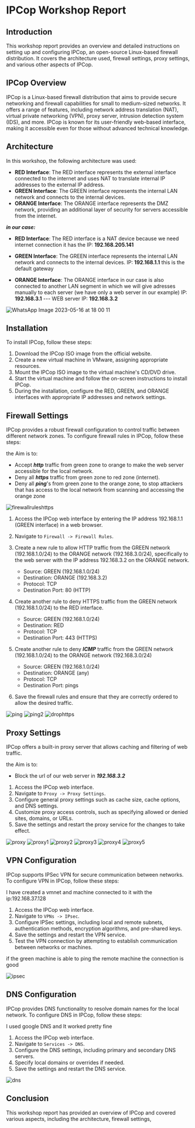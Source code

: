 # IPCop Workshop Report

## Introduction

This workshop report provides an overview and detailed instructions on setting up and configuring IPCop, an open-source Linux-based firewall distribution. It covers the architecture used, firewall settings, proxy settings, and various other aspects of IPCop.

## IPCop Overview

IPCop is a Linux-based firewall distribution that aims to provide secure networking and firewall capabilities for small to medium-sized networks. It offers a range of features, including network address translation (NAT), virtual private networking (VPN), proxy server, intrusion detection system (IDS), and more. IPCop is known for its user-friendly web-based interface, making it accessible even for those without advanced technical knowledge.

## Architecture

In this workshop, the following architecture was used:

-   **RED Interface**: The RED interface represents the external interface connected to the internet and uses NAT to translate internal IP addresses to the external IP address.
-   **GREEN Interface**: The GREEN interface represents the internal LAN network and connects to the internal devices.
-   **ORANGE Interface**: The ORANGE interface represents the DMZ network, providing an additional layer of security for servers accessible from the internet.

***in our case:***
-   **RED Interface**: The RED interface is a NAT device because we need internet connection 
it has the IP: **192.168.205.141**

-   **GREEN Interface**: The GREEN interface represents the internal LAN network and connects to the internal devices.
IP: **192.168.1.1** this is the default gateway

-   **ORANGE Interface**: The ORANGE interface in our case is also connected to another LAN segment in which we will give adresses manually to each server (we have only a web server in our example)
IP: **192.168.3.1** --- WEB server IP: **192.168.3.2** 

![WhatsApp Image 2023-05-16 at 18 00 11](https://github.com/mohammedAcheddad/IPcop_init/assets/105829473/745f6041-be95-48bd-a760-5685e0a11ff2)


## Installation

To install IPCop, follow these steps:

1.  Download the IPCop ISO image from the official website.
2.  Create a new virtual machine in VMware, assigning appropriate resources.
3.  Mount the IPCop ISO image to the virtual machine's CD/DVD drive.
4.  Start the virtual machine and follow the on-screen instructions to install IPCop.
5.  During the installation, configure the RED, GREEN, and ORANGE interfaces with appropriate IP addresses and network settings.

## Firewall Settings

IPCop provides a robust firewall configuration to control traffic between different network zones. To configure firewall rules in IPCop, follow these steps:

the Aim is to:
*  Accept ***http*** traffic from green zone to orange to make the web server accessible for the local network.
* Deny all ***https*** traffic from green zone to red zone (internet).
* Deny all ***ping***'s from green zone to the orange zone, to stop attackers that has access to the local network from scanning and accessing the orange zone 

![firewallruleshttps](https://github.com/mohammedAcheddad/IPcop_init/assets/105829473/81e270b9-8184-4365-81d2-b24b7b3a8563)

1.  Access the IPCop web interface by entering the IP address 192.168.1.1 (GREEN interface) in a web browser.
    
2.  Navigate to `Firewall -> Firewall Rules`.
    
3.  Create a new rule to allow HTTP traffic from the GREEN network (192.168.1.0/24) to the ORANGE network (192.168.3.0/24), specifically to the web server with the IP address 192.168.3.2 on the ORANGE network.
    
    -   Source: GREEN (192.168.1.0/24)
    -   Destination: ORANGE (192.168.3.2)
    -   Protocol: TCP
    -   Destination Port: 80 (HTTP)
4.  Create another rule to deny HTTPS traffic from the GREEN network (192.168.1.0/24) to the RED interface.
    
    -   Source: GREEN (192.168.1.0/24)
    -   Destination: RED
    -   Protocol: TCP
    -   Destination Port: 443 (HTTPS)  
    
 5.  Create another rule to deny ***ICMP*** traffic from the GREEN network (192.168.1.0/24) to the ORANGE network (192.168.3.0/24)
	    
	    -   Source: GREEN (192.168.1.0/24)
	    -   Destination: ORANGE (any)
	    -   Protocol: TCP
	    -   Destination Port: pings 
    
6.  Save the firewall rules and ensure that they are correctly ordered to allow the desired traffic.

![ping](https://github.com/mohammedAcheddad/IPcop_init/assets/105829473/d85b6e22-9a57-4e72-8d24-53524e2cdbb1)
![ping2](https://github.com/mohammedAcheddad/IPcop_init/assets/105829473/477aa902-65a2-4a9f-a7b7-bb5d8407fb1c)
![drophttps](https://github.com/mohammedAcheddad/IPcop_init/assets/105829473/48bf0716-ea98-428b-8fd3-2bc992e0f597)


## Proxy Settings

IPCop offers a built-in proxy server that allows caching and filtering of web traffic. 

the Aim is to:
*  Block the url of our web server in ***192.168.3.2***

1.  Access the IPCop web interface.
2.  Navigate to `Proxy -> Proxy Settings`.
3.  Configure general proxy settings such as cache size, cache options, and DNS settings.
4.  Customize proxy access controls, such as specifying allowed or denied sites, domains, or URLs.
5.  Save the settings and restart the proxy service for the changes to take effect.

![proxy](https://github.com/mohammedAcheddad/IPcop_init/assets/105829473/3bee494b-92bf-4d57-a7c9-e1873a6b4401)
![proxy1](https://github.com/mohammedAcheddad/IPcop_init/assets/105829473/c4c866d0-8771-4775-bcfb-1942c090a888)
![proxy2](https://github.com/mohammedAcheddad/IPcop_init/assets/105829473/465ed07d-73dd-4aa4-b813-2908e2b6d42c)
![proxy3](https://github.com/mohammedAcheddad/IPcop_init/assets/105829473/406b0c54-5f88-4eb0-84f9-858727b75c44)
![proxy4](https://github.com/mohammedAcheddad/IPcop_init/assets/105829473/32a0480f-ec7e-4bfe-8e10-2d5793530226)
![proxy5](https://github.com/mohammedAcheddad/IPcop_init/assets/105829473/b7b140ed-75e3-4118-ba3e-4e40370c8fb7)

## VPN Configuration

IPCop supports IPSec VPN for secure communication between networks. To configure VPN in IPCop, follow these steps:

I have created a vmnet and machine connected to it with the ip:192.168.37.128 

1.  Access the IPCop web interface.
2.  Navigate to `VPNs -> IPsec`.
3.  Configure IPSec settings, including local and remote subnets, authentication methods, encryption algorithms, and pre-shared keys.
4.  Save the settings and restart the VPN service.
5.  Test the VPN connection by attempting to establish communication between networks or machines.

if the green machine is able to ping the remote machine the connection is good

![ipsec](https://github.com/mohammedAcheddad/IPcop_init/assets/105829473/bf06bb61-bcf2-4a56-80a0-c997da9acea9)

## DNS Configuration

IPCop provides DNS functionality to resolve domain names for the local network. To configure DNS in IPCop, follow these steps:

I used google DNS and It worked pretty fine

1.  Access the IPCop web interface.
2.  Navigate to `Services -> DNS`.
3.  Configure the DNS settings, including primary and secondary DNS servers.
4.  Specify local domains or overrides if needed.
5.  Save the settings and restart the DNS service.

![dns](https://github.com/mohammedAcheddad/IPcop_init/assets/105829473/c7c0fb7d-b5e5-4fc3-86f5-8fa91ea18d2b)

## Conclusion

This workshop report has provided an overview of IPCop and covered various aspects, including the architecture, firewall settings,
